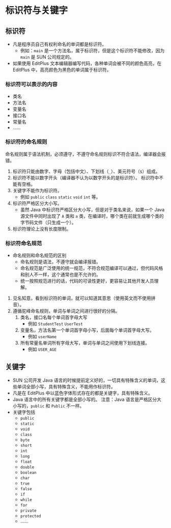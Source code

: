 # 标识符与关键字

## 标识符

+ 凡是程序员自己有权利命名的单词都是标识符。
  + 例如：`main` 是一个方法名，属于标识符，但是这个标识符不能修改，因为 `main` 是 SUN 公司规定的。
+ 如果使用 EditPlus 文本编辑器编写代码，各种单词会被不同的颜色高亮，在 EditPlus 中，高亮颜色为黑色的单词属于标识符。

### 标识符可以表示的内容

+ 类名
+ 方法名
+ 变量名
+ 接口名
+ 常量名
+ ……

### 标识符的命名规则

命名规则属于语法机制，必须遵守，不遵守命名规则标识不符合语法，编译器会报错。

1. 标识符只能由数字、字母（包括中文）、下划线（`_`）、美元符号（`$`）组成。
2. 标识符不能以数字开头（编译器不认为以数字开头的是标识符）。
   标识符中不能有空格。
3. 关键字不能作为标识符。
   + 例如 `public` `class` `static` `void` `int` 等。
4. 标识符严格区分大小写。
   + 虽然 Java 中标识符严格区分大小写，但是对于类名来说，如果一个 Java 源文件中同时出现了 `A` 类和 `a` 类，在编译时，哪个类在前就生成哪个类的字节码文件（只生成一个）。
5. 标识符理论上没有长度限制。

### 标识符命名规范 

+ 命名规则和命名规范的区别
  + 命名规则是语法，不遵守就会编译报错。
  + 命名规范是广泛使用的统一规范，不符合规范编译可以通过，但代码风格和别人不一样，这个通常也是不允许的。
  + 统一按照规范进行的话，代码的可读性更好，更容易让其他开发人员理解。

1. 见名知意，看到标识符的单词，就可以知道其意思（使用英文而不使用拼音）。
2. 遵循驼峰命名规则，单词与单词之间进行很好的分隔。
   1. 类名，接口名每个单词首字母大写
      + 例如 `StudentTest` `UserTest`
   2. 变量名，方法名第一个单词首字母小写，后面每个单词首字母大写。
      + 例如 `userName`
   3. 所有常量名单词所有字母大写，单词与单词之间使用下划线连接。
      + 例如 `USER_AGE`

## 关键字

+ SUN 公司开发 Java 语言的时候提前定义好的，一切具有特殊含义的单词，这些单词全部小写，具有特殊含义，不能用作标识符。
+ 凡是在 EditPlus 中以蓝色字体形式存在的都是关键字，具有特殊含义。
+ Java 语言中的所有关键字都是全部小写的。
  注意：Java 语言是严格区分大小写的，`public` 和 `Public` 不一样。
+ 关键字包括
  + `public`
  + `static`
  + `void`
  + `class`
  + `byte`
  + `short`
  + `int`
  + `long`
  + `float`
  + `double`
  + `boolean`
  + `char`
  + `true`
  + `false`
  + `if`
  + `while`
  + `for`
  + `private`
  + `protected`
  + ……
